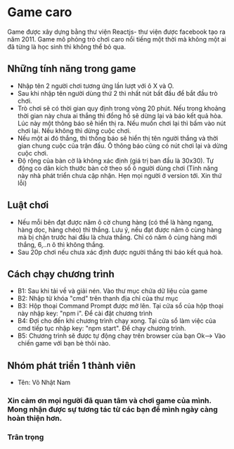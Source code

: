 # Game caro

Game được xây dựng bằng thư viện Reactjs- thư viện được facebook tạo ra năm 2011.
Game mô phỏng trò chơi caro nổi tiếng một thời mà không một ai đã từng là học sinh thì không thể bỏ qua.

## Những tính năng trong game
- Nhập tên 2 người chơi tương ứng lần lượt với ô X và O.
- Sau khi nhập tên người dùng thứ 2 thì nhất nút bất đầu để bắt đầu trò chơi.
- Trò chơi sẽ có thời gian quy định trong vòng 20 phút. Nếu trong khoảng thời gian này chưa ai thắng thì đồng hồ sẽ dừng lại và báo kết quả hòa. Lúc này một thông báo sẽ hiển thị ra. Nếu muốn chơi lại thì bấm vào nút chơi lại. Nếu không thì dừng cuộc chơi.
- Nếu một ai đó thắng, thì thống báo sẽ hiển thị tên người thắng và thời gian chung cuộc của trận đấu. Ô thông báo cũng có nút chơi lại và dừng cuộc chơi.
- Độ rộng của bàn cờ là không xác định (giá trị ban đầu là 30x30). Tự động co dãn kích thước bàn cờ theo số ô người dùng chơi (Tính năng này nhà phát triển chưa cập nhận. Hẹn mọi người ở version tới. Xin thứ lỗi)

## Luật chơi
- Nếu mỗi bên đạt được năm ô cờ chung hàng (có thể là hàng ngang, hàng dọc, hàng chéo) thì thắng. Lưu ý, nếu đạt được năm ô cùng hàng mà bị chặn trước hai đầu là chưa thắng. Chỉ có năm ô cùng hàng mới thắng, 6,..n ô thì không thắng.
- Sau 20p chơi nếu chưa xác định được người thắng thì báo kết quả hoà.

## Cách chạy chương trình
- B1: Sau khi tải về và giải nén. Vào thư mục chứa dữ liệu của game
- B2: Nhập từ khóa "cmd" trên thanh địa chỉ của thư mục
- B3: Hộp thoại Command Prompt được mở lên. Tại cửa sổ của hộp thoại này nhập key: "npm i". Để cài đặt chương trình
- B4: Đợi cho đến khi chương trình chạy xong. Tại cửa sổ làm việc của cmd tiếp tục nhập key: "npm start". Để chạy chương trình.
- B5: Chương trình sẽ được tự động chạy trên browser của bạn
Ok--> Vào chiến game với bạn bè thôi nào.

## Nhóm phát triển 1 thành viên
- Tên: Võ Nhật Nam

### Xin cảm ơn mọi người đã quan tâm và chơi game của mình. Mong nhận được sự tương tác từ các bạn để mình ngày càng hoàn thiện hơn.

### Trân trọng

